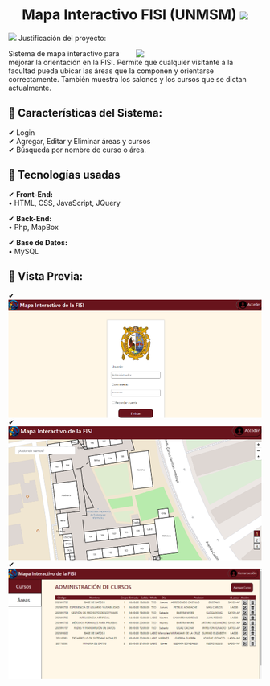 <h1 align="center">Mapa Interactivo FISI (UNMSM) <img src="https://media4.giphy.com/media/v1.Y2lkPTc5MGI3NjExOXB0dzFtZDdoeGg2cXVrN2YxdG8xa2xpdHVvMWkzdWo1OTZkZ29xbiZlcD12MV9pbnRlcm5hbF9naWZfYnlfaWQmY3Q9cw/1kTIdOs6mcpbhO58Yg/giphy.gif" width="30"></h1>
<picture><img src="https://media1.giphy.com/media/v1.Y2lkPTc5MGI3NjExbnl1djNmZnB1bjd0cjkyZmJzemkzZmZrZWd2YW9tcDBlZ2g4M2I0YSZlcD12MV9pbnRlcm5hbF9naWZfYnlfaWQmY3Q9cw/D7DPuo8DnhE8316WDc/giphy.gif" width = 50px></picture> Justificación del proyecto:



<picture> <img align="right" src="https://media4.giphy.com/media/v1.Y2lkPTc5MGI3NjExbjF3YWhuNzcydmZ5OTZnNDduOW1vbWVwOW5sdmY5Mno3cnBlMzhnbSZlcD12MV9pbnRlcm5hbF9naWZfYnlfaWQmY3Q9cw/TON1o1UFKu75yLOPY2/giphy.gif" width = 250px></picture>

Sistema de mapa interactivo para mejorar la orientación en la FISI. Permite que cualquier visitante a la facultad pueda ubicar las áreas que la componen y orientarse correctamente. También muestra los salones y los cursos que se dictan actualmente.

## 🔹 Características del Sistema:    
✔ Login  
✔ Agregar, Editar y Eliminar áreas y cursos    
✔ Búsqueda por nombre de curso o área.   
    
## 🔹 Tecnologías usadas

✔ **Front-End:**  
            • HTML, CSS, JavaScript, JQuery    
            
✔ **Back-End:**  
            • Php, MapBox

✔ **Base de Datos:**  
            • MySQL

## 🔹 Vista Previa:     

✔  <picture> <img align="center" src="https://github.com/AhmadVel/mapaFISI-UNMSM-/blob/main/imagen1.png" width = 700px></picture>       
✔  <picture> <img align="center" src="https://github.com/AhmadVel/mapaFISI-UNMSM-/blob/main/imagen2.png" width = 700px></picture>     
✔  <picture> <img align="center" src="https://github.com/AhmadVel/mapaFISI-UNMSM-/blob/main/imagen3.png" width = 700px></picture>   
